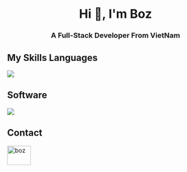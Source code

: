 <h1 align="center">Hi 👋, I'm Boz</h1>
<h3 align="center">A Full-Stack Developer From VietNam</h3>

## My Skills Languages
<p align="left"><a href="https://github.com/boztran"><img src="https://skillicons.dev/icons?i=html,css,javascript,php,mysql,python,laravel"></a></p>

## Software
<p align="left"><a href="https://github.com/boztran"><img src="https://skillicons.dev/icons?i=vscode,replit,git,postman, boostrap"></a></p>

## Contact
<p align="left"><a href="https://www.facebook.com/boztran"><img src="https://raw.githubusercontent.com/rahuldkjain/github-profile-readme-generator/master/src/images/icons/Social/facebook.svg" alt="boz" height="45" width="55"></a></p>
